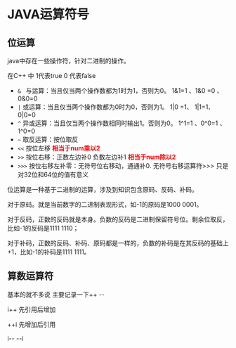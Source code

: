 # JAVA运算符号



## 位运算

java中存在一些操作符，针对二进制的操作。

在C++ 中 1代表true  0 代表false

- `& `  与运算：当且仅当两个操作数都为1时为1，否则为0。   1&1=1 、1&0 =0 、 0&0=0
- `|`  或运算：当且仅当两个操作数都为0时为0，否则为1。   1|0 =1、 1|1=1、0|0=0
- `^`  异或运算：当且仅当两个操作数相同时输出1。否则为0。 1^1=1 、0^0=1 、1^0=0
- `~`  取反运算：按位取反
- `<<`  按位左移   **<span style="color:red;">相当于num乘以2</span>**
- `>>`  按位右移：正数左边补0 负数左边补1  **<span style="color:red;">相当于num除以2</span>**
- `>>>` 按位右移左补零：无符号位右移动，通通补0.   无符号右移运算符>>> 只是对32位和64位的值有意义 



位运算是一种基于二进制的运算，涉及到知识包含原码、反码、补码。

对于原码。就是当前数字的二进制表现形式，如-1的原码是1000 0001。

对于反码，正数的反码就是本身。负数的反码是二进制保留符号位。剩余位取反，比如-1的反码是1111 1110；

对于补码，正数的反码、补码、原码都是一样的，负数的补码是在其反码的基础上+1，比如-1的补码是1111 1111。



## 算数运算符

基本的就不多说    主要记录一下++ --

i++  先引用后增加

 ++i 先增加后引用

i-- --i



